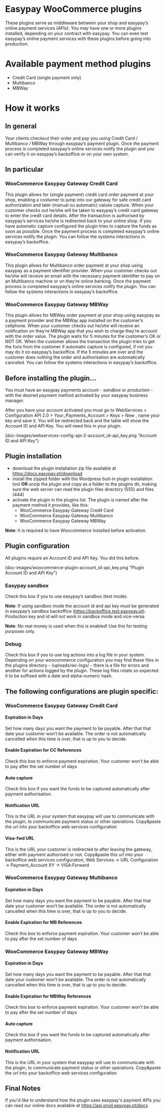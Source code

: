 # Easypay WooCommerce plugins 
These plugins serve as middleware between your shop and easypay’s online payment services (APIs). You may have one or more plugins installed, depending on your contract with easypay.
You can even test easypay’s online payment services with these plugins before going into production.

# Available payment method plugins
- Credit Card (single payment only)
- Multibanco
- MBWay

# How it works
## In general 
Your clients checkout their order and pay you using Credit Card / Multibanco / MBWay through easypay’s payment plugin. Once the payment process is completed easypay’s online services notify the plugin and you can verify it on easypay’s backoffice or on your own system. 

## In particular
### WooCommerce Easypay Gateway Credit Card
This plugin allows for (single payment) credit card order payment at your shop, enabling a costumer to jump into our gateway for safe credit card authorization and later (manual ou automatic) values capture. 
When your customer checks out he/she will be taken to easypay’s credit card gateway to enter the credit card details. After the transaction is authorised by easypay’s services he/she is redirected back to your online shop. If you have automatic capture configured the plugin tries to capture the funds as soon as possible. Once the payment process is completed easypay’s online services notify the plugin. You can follow the systems interactions in easypay’s backoffice.
 
### WooCommerce Easypay Gateway Multibanco
This plugin allows for Multibanco order payment at your shop using easypay as a payment identifier provider. 
When your customer checks out he/she will receive an email with the necessary payment identifier to pay on an Multibanco machine or on they’re online banking. Once the payment process is completed easypay’s online services notify the plugin. You can follow the systems interactions in easypay’s backoffice. 

### WooCommerce Easypay Gateway MBWay
This plugin allows for MBWay order payment at your shop using easypay as a payment provider and the MBWay app installed on the customer’s cellphone. 
When your customer checks out he/she will receive an notification on they’re MBWay app that you wish to charge they’re account with the order value. The plugin waits for 5 minutes for the customer’s OK or NOT OK. When the customer allows the transaction the plugin tries to get the funs from the customer if automatic capture is configured, if not you may do it on easypay’s backoffice. If the 5 minutes are over and the customer does nothing the order and authorisation are automatically canceled. You can follow the systems interactions in easypay’s backoffice. 

## Before installing the plugin…
You must have an easypay payments account - _sandbox_ or _production_ - with the desired payment method activated by your easypay business manager.

After you have your account activated you must go to WebServices > Configuration API 2.0 > Your_Payments_Account > Keys > New , name your key and save it. You will be redirected back and the table will show the Account ID and API Key. You will need this in your plugin.  

(doc-images/webservices-config-api-2-account_id-api_key.png "Account ID and API Key")

## Plugin installation
- download the plugin installation zip file available at https://docs.easypay.pt/download
- install the zipped folder with the Wordpress buit-in plugin installation tool **OR** unzip the plugin and copy as a folder to the plugins dir, making sure the web server can read the plugin files directory (555) and files (444)
- activate the plugin in the plugins list. The plugin is named after the payment method it provides, like this: 
  - WooCommerce Easypay Gateway Credit Card
  - WooCommerce Easypay Gateway Multibanco
  - WooCommerce Easypay Gateway MBWay

__Note__: It is required to have Woocommerce installed before activation.

## Plugin configuration
All plugins require an Account ID and API Key. You did this before.

(doc-images/woocommerce-plugin-account_id-api_key.png "Plugin Account ID and API Key")

### Easypay sandbox
Check this box if you to use easypay’s sandbox (test mode). 

__Note__: If using sandbox mode the account id and api key must be generated in easypay’s sandbox backoffice (https://backoffice.test.easypay.pt).  Production key and id will not work in sandbox mode and vice-versa

__Note__: No real money is used when this is enabled! Use this for testing purposes only.

### Debug
Check this box if you to use log actions into a log file in your system. Depending on your woocommerce configuration you may find these files in the plugins directory - /uploads/wc-logs/ - there is a file for errors and another for actions logged by the plugin. These log files rotate so expected it to be suffixed with a date and alpha-numeric hash.

## The following configurations are plugin specific:

### WooCommerce Easypay Gateway Credit Card
#### Expiration in Days 
Set how many days you want the payment to be payable. After that that date your customer won’t be available. The order is not automatically cancelled when this time is over, that is up to you to decide.

#### Enable Expiration for CC References 
Check this box to enforce payment expiration. Your customer won’t be able to pay after the set number of days 

#### Auto capture
Check this box if you want the funds to be captured automatically after payment authorisation.

#### Notification URL
This is the URL in your system that easypay will use to communicate with the plugin, to communicate payment status or other operations. 
Copy&paste the url into your backoffice web services configuration

#### Visa-fwd URL
This is the URL your customer is redirected to after leaving the gateway, either with payment authorised or not. 
Copy&paste this url into your backoffice web services configuration, Web Services -> URL Configuration -> Payment_Account XY -> VISA:Forward

### WooCommerce Easypay Gateway Multibanco
#### Expiration in Days 
Set how many days you want the payment to be payable. After that that date your customer won’t be available. The order is not automatically cancelled when this time is over, that is up to you to decide.

#### Enable Expiration for MB References 
Check this box to enforce payment expiration. Your customer won’t be able to pay after the set number of days 

### WooCommerce Easypay Gateway MBWay
#### Expiration in Days 
Set how many days you want the payment to be payable. After that that date your customer won’t be available. The order is not automatically cancelled when this time is over, that is up to you to decide.

#### Enable Expiration for MBWay References 
Check this box to enforce payment expiration. Your customer won’t be able to pay after the set number of days 

#### Auto capture
Check this box if you want the funds to be captured automatically after payment authorisation.

#### Notification URL
This is the URL in your system that easypay will use to communicate with the plugin, to communicate payment status or other operations. 
Copy&paste the url into your backoffice web services configuration

## Final Notes
If you'd like to understand how the plugin uses easypay's payment APIs you can read our online docs available at https://api.prod.easypay.pt/docs